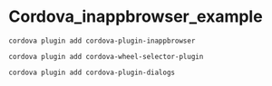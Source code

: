 # Cordova_inappbrowser_example

    cordova plugin add cordova-plugin-inappbrowser

    cordova plugin add cordova-wheel-selector-plugin

    cordova plugin add cordova-plugin-dialogs
